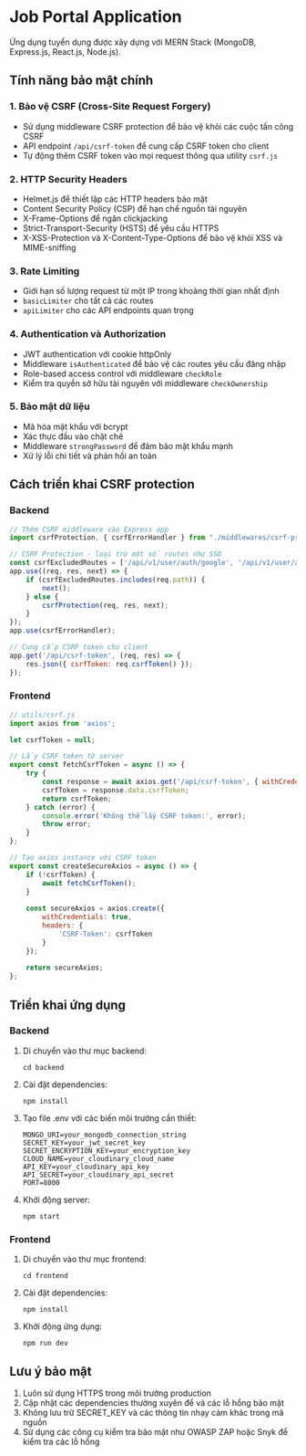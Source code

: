 # Job Portal Application

Ứng dụng tuyển dụng được xây dựng với MERN Stack (MongoDB, Express.js, React.js, Node.js).

## Tính năng bảo mật chính

### 1. Bảo vệ CSRF (Cross-Site Request Forgery)
- Sử dụng middleware CSRF protection để bảo vệ khỏi các cuộc tấn công CSRF
- API endpoint `/api/csrf-token` để cung cấp CSRF token cho client
- Tự động thêm CSRF token vào mọi request thông qua utility `csrf.js`

### 2. HTTP Security Headers
- Helmet.js để thiết lập các HTTP headers bảo mật
- Content Security Policy (CSP) để hạn chế nguồn tài nguyên
- X-Frame-Options để ngăn clickjacking
- Strict-Transport-Security (HSTS) để yêu cầu HTTPS
- X-XSS-Protection và X-Content-Type-Options để bảo vệ khỏi XSS và MIME-sniffing

### 3. Rate Limiting
- Giới hạn số lượng request từ một IP trong khoảng thời gian nhất định
- `basicLimiter` cho tất cả các routes
- `apiLimiter` cho các API endpoints quan trọng

### 4. Authentication và Authorization
- JWT authentication với cookie httpOnly
- Middleware `isAuthenticated` để bảo vệ các routes yêu cầu đăng nhập
- Role-based access control với middleware `checkRole`
- Kiểm tra quyền sở hữu tài nguyên với middleware `checkOwnership`

### 5. Bảo mật dữ liệu
- Mã hóa mật khẩu với bcrypt
- Xác thực đầu vào chặt chẽ
- Middleware `strongPassword` để đảm bảo mật khẩu mạnh
- Xử lý lỗi chi tiết và phản hồi an toàn

## Cách triển khai CSRF protection

### Backend
```javascript
// Thêm CSRF middleware vào Express app
import csrfProtection, { csrfErrorHandler } from "./middlewares/csrf-protection.js";

// CSRF Protection - loại trừ một số routes như SSO
const csrfExcludedRoutes = ['/api/v1/user/auth/google', '/api/v1/user/auth/google/callback'];
app.use((req, res, next) => {
    if (csrfExcludedRoutes.includes(req.path)) {
        next();
    } else {
        csrfProtection(req, res, next);
    }
});
app.use(csrfErrorHandler);

// Cung cấp CSRF token cho client
app.get('/api/csrf-token', (req, res) => {
    res.json({ csrfToken: req.csrfToken() });
});
```

### Frontend
```javascript
// utils/csrf.js
import axios from 'axios';

let csrfToken = null;

// Lấy CSRF token từ server
export const fetchCsrfToken = async () => {
    try {
        const response = await axios.get('/api/csrf-token', { withCredentials: true });
        csrfToken = response.data.csrfToken;
        return csrfToken;
    } catch (error) {
        console.error('Không thể lấy CSRF token:', error);
        throw error;
    }
};

// Tạo axios instance với CSRF token
export const createSecureAxios = async () => {
    if (!csrfToken) {
        await fetchCsrfToken();
    }
    
    const secureAxios = axios.create({
        withCredentials: true,
        headers: {
            'CSRF-Token': csrfToken
        }
    });
    
    return secureAxios;
};
```

## Triển khai ứng dụng

### Backend
1. Di chuyển vào thư mục backend:
   ```
   cd backend
   ```

2. Cài đặt dependencies:
   ```
   npm install
   ```

3. Tạo file .env với các biến môi trường cần thiết:
   ```
   MONGO_URI=your_mongodb_connection_string
   SECRET_KEY=your_jwt_secret_key
   SECRET_ENCRYPTION_KEY=your_encryption_key
   CLOUD_NAME=your_cloudinary_cloud_name
   API_KEY=your_cloudinary_api_key
   API_SECRET=your_cloudinary_api_secret
   PORT=8000
   ```

4. Khởi động server:
   ```
   npm start
   ```

### Frontend
1. Di chuyển vào thư mục frontend:
   ```
   cd frontend
   ```

2. Cài đặt dependencies:
   ```
   npm install
   ```

3. Khởi động ứng dụng:
   ```
   npm run dev
   ```

## Lưu ý bảo mật
1. Luôn sử dụng HTTPS trong môi trường production
2. Cập nhật các dependencies thường xuyên để vá các lỗ hổng bảo mật
3. Không lưu trữ SECRET_KEY và các thông tin nhạy cảm khác trong mã nguồn
4. Sử dụng các công cụ kiểm tra bảo mật như OWASP ZAP hoặc Snyk để kiểm tra các lỗ hổng